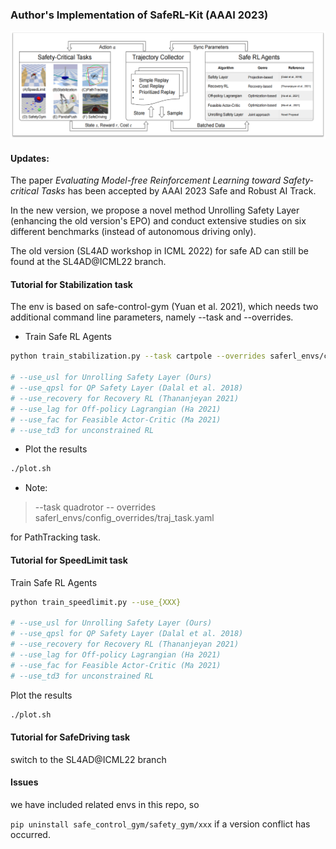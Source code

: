 ### Author's Implementation of SafeRL-Kit (AAAI 2023)

![image](imgs/framework.png)

#### Updates:

The paper *Evaluating Model-free Reinforcement Learning toward Safety-critical Tasks* has been accepted by AAAI 2023 Safe and Robust AI Track.

In the new version, we propose a novel method Unrolling Safety Layer (enhancing the old version's EPO) and conduct extensive studies on six different benchmarks (instead of autonomous driving only).

The old version (SL4AD workshop in ICML 2022) for safe AD can still be found at  the SL4AD@ICML22 branch.

#### Tutorial for Stabilization task

The env is based on safe-control-gym (Yuan et al. 2021), which needs two additional command line parameters, namely --task and --overrides.

- Train Safe RL Agents

```bash
python train_stabilization.py --task cartpole --overrides saferl_envs/config_overrides/stable_task.yaml --use_{XXX}

# --use_usl for Unrolling Safety Layer (Ours)
# --use_qpsl for QP Safety Layer (Dalal et al. 2018)
# --use_recovery for Recovery RL (Thananjeyan 2021)
# --use_lag for Off-policy Lagrangian (Ha 2021)
# --use_fac for Feasible Actor-Critic (Ma 2021)
# --use_td3 for unconstrained RL
```

- Plot the results

```bash
./plot.sh
```

- Note:  

> --task quadrotor -- overrides saferl_envs/config_overrides/traj_task.yaml

for PathTracking task.

#### Tutorial for SpeedLimit task

Train Safe RL Agents

```bash
python train_speedlimit.py --use_{XXX}

# --use_usl for Unrolling Safety Layer (Ours)
# --use_qpsl for QP Safety Layer (Dalal et al. 2018)
# --use_recovery for Recovery RL (Thananjeyan 2021)
# --use_lag for Off-policy Lagrangian (Ha 2021)
# --use_fac for Feasible Actor-Critic (Ma 2021)
# --use_td3 for unconstrained RL
```

Plot the results

```bash
./plot.sh
```

#### Tutorial for SafeDriving task

switch to the SL4AD@ICML22 branch

#### Issues

we have included related envs in this repo, so

`pip uninstall safe_control_gym/safety_gym/xxx` if a version conflict has occurred.



